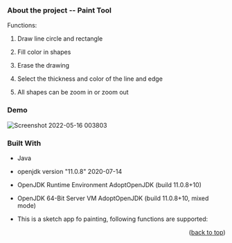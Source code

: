 ### About the project -- Paint Tool


Functions:

1. Draw line circle and rectangle

2. Fill color in shapes

3. Erase the drawing

4. Select the thickness and color of the line and edge 

5. All shapes can be zoom in or zoom out

### Demo

![Screenshot 2022-05-16 003803](https://user-images.githubusercontent.com/57188393/168520766-ddc02a0f-fa41-4354-8be2-afa57b1e93c9.jpg)


### Built With

* Java

* openjdk version "11.0.8" 2020-07-14

* OpenJDK Runtime Environment AdoptOpenJDK (build 11.0.8+10)

* OpenJDK 64-Bit Server VM AdoptOpenJDK (build 11.0.8+10, mixed mode)

* This is a sketch app fo painting, following functions are supported:


  <p align="right">(<a href="#top">back to top</a>)</p>
